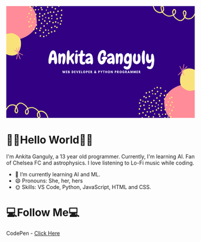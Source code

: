 <img src="readme_header.png" margin-left="100px" width="650px" height="300px">

<h1> <b>👋🏻Hello World👋🏻</b> </h1>

I'm Ankita Ganguly, a 13 year old programmer. Currently, I'm learning AI. Fan of Chelsea FC and astrophysics. I love listening to Lo-Fi music while coding.

- 🌱 I’m currently learning AI and ML.
- 😄 Pronouns: She, her, hers
- 🌞 Skills: VS Code, Python, JavaScript, HTML and CSS. 

<h1> <b> 💻Follow Me💻 </b> </h1>
CodePen - <a href= "https://codepen.io/i_am_kita" target="_blank"> Click Here </a>

